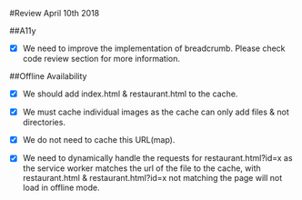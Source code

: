#Review
April 10th 2018

##A11y

- [x] We need to improve the implementation of breadcrumb. Please check code review section for more information.

##Offline Availability 

- [x] We should add index.html & restaurant.html to the cache.
- [x] We must cache individual images as the cache can only add files & not directories.
- [x] We do not need to cache this URL(map).
- [x] We need to dynamically handle the requests for restaurant.html?id=x as the service worker matches the url of the file to the cache, with restaurant.html & restaurant.html?id=x not matching the page will not load in offline mode.


